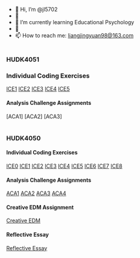 - 👋 Hi, I’m @jl5702
- 👀 
- 🌱 I’m currently learning Educational Psychology
- 💞️ 
- 📫 How to reach me: liangjingyuan98@163.com

<!---
jl5702/jl5702 is a ✨ special ✨ repository because its `README.md` (this file) appears on your GitHub profile.
You can click the Preview link to take a look at your changes.
--->

#

### HUDK4051

### Individual Coding Exercises
[ICE1](https://github.com/jl5702/HUDK4051/blob/main/ICE1.ipynb)
[ICE2](https://github.com/jl5702/HUDK4051/blob/main/ICE2.ipynb)
[ICE3](https://github.com/jl5702/HUDK4051/blob/main/ICE3.ipynb)
[ICE4](https://github.com/jl5702/HUDK4051/blob/main/ICE4.ipynb)
[ICE5](https://github.com/jl5702/HUDK4051/blob/main/ICE5.ipynb)

#### Analysis Challenge Assignments
[ACA1]
[ACA2]
[ACA3]

#
### HUDK4050
 
#### Individual Coding Exercises
[ICE0](https://github.com/jl5702/HUDK4050/blob/main/ICE0%20-%20Jingyuan%20Liang.ipynb)
[ICE1](https://github.com/jl5702/HUDK4050/blob/main/ICE1%20-%20Jingyuan%20Liang.ipynb)
[ICE2](https://github.com/jl5702/HUDK4050/blob/main/ICE2%20-%20Jingyuan%20Liang.ipynb)
[ICE3](https://github.com/jl5702/HUDK4050/blob/main/ICE3%20-%20Jingyuan%20Liang.ipynb)
[ICE4](https://github.com/jl5702/HUDK4050/blob/main/ICE4%20-%20Jingyuan%20Liang.ipynb)
[ICE5](https://github.com/jl5702/HUDK4050/blob/main/ICE5%20-%20Jingyuan%20Liang.ipynb)
[ICE6](https://github.com/jl5702/HUDK4050/blob/main/ICE6%20-%20Jingyuan%20Liang.ipynb)
[ICE7](https://github.com/jl5702/HUDK4050/blob/main/ICE7%20-%20Jingyuan%20Liang.ipynb)
[ICE8](https://github.com/jl5702/HUDK4050/blob/main/ICE8%20-%20Jingyuan%20Liang.ipynb)

#### Analysis Challenge Assignments
[ACA1](https://github.com/jl5702/HUDK4050/blob/main/ACA1.ipynb)
[ACA2](https://github.com/jl5702/HUDK4050/blob/main/Analysis%20Challenge%20Assignment%202.ipynb.json)
[ACA3](https://github.com/jl5702/HUDK4050/commit/49ec3d1770b7cf2440805341fe8ce8cec799b6a7)
[ACA4](https://github.com/jl5702/HUDK4050/blob/main/ACA4.ipynb)

#### Creative EDM Assignment
[Creative EDM](https://github.com/jl5702/HUDK4050/blob/main/HUDK4050%20Factors%20of%20Test%20Anxiety%20and%20Its%20Predicti.pdf)

#### Reflective Essay
[Reflective Essay](https://github.com/jl5702/HUDK4050/blob/main/HUDK4050%20Reflective%20Essay.pdf)
